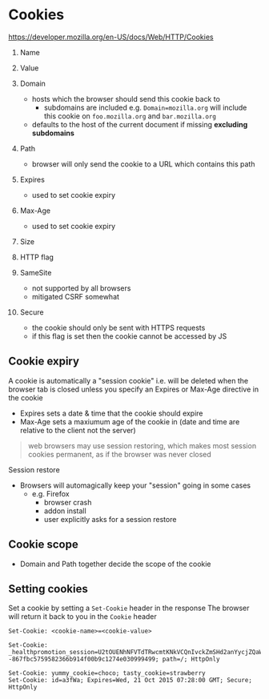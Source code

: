 # Cookies

https://developer.mozilla.org/en-US/docs/Web/HTTP/Cookies

1. Name
2. Value
3. Domain
    - hosts which the browser should send this cookie back to
        - subdomains are included e.g. `Domain=mozilla.org` will include this
          cookie on `foo.mozilla.org` and `bar.mozilla.org`
    - defaults to the host of the current document if missing **excluding
      subdomains**

4. Path
    - browser will only send the cookie to a URL which contains this path
5. Expires
    - used to set cookie expiry
6. Max-Age
    - used to set cookie expiry
7. Size
8. HTTP flag
9. SameSite
    - not supported by all browsers
    - mitigated CSRF somewhat
10. Secure
    - the cookie should only be sent with HTTPS requests
    - if this flag is set then the cookie cannot be accessed by JS

## Cookie expiry

A cookie is automatically a "session cookie" i.e. will be deleted when the
browser tab is closed unless you specify an Expires or Max-Age directive in the
cookie

- Expires sets a date & time that the cookie should expire
- Max-Age sets a maxiumum age of the cookie in (date and time are relative to
  the client not the server)

> web browsers may use session restoring, which makes most session cookies
> permanent, as if the browser was never closed

Session restore

- Browsers will automagically keep your "session" going in some cases
    - e.g. Firefox
        - browser crash
        - addon install
        - user explicitly asks for a session restore

## Cookie scope

- Domain and Path together decide the scope of the cookie

## Setting cookies

Set a cookie by setting a `Set-Cookie` header in the response The browser will
return it back to you in the `Cookie` header

```
Set-Cookie: <cookie-name>=<cookie-value>

Set-Cookie: _healthpromotion_session=U2tOUENhNFVTdTRwcmtKNkVCQnIvckZmSHd2anYycjZQaWtJUnliN3dPcEZmTlY4ZVIwM2tKWU9xdEZlRXdGcVhlc09mRmtNM0w4RGpUaU9sMjM0UVhvY2QvUXh5S3FnQTRYSWJaQnpZamhZRjlYV2RtZFc3RW5HUmpxZEhabXA5aElWKzNXRVl6R1BRUGtuZWN3c3dRPT0tLXNYVnk3b2ljWkJlSkV1a09BY3AxbUE9PQ%3D%3D--867fbc5759582366b914f00b9c1274e030999499; path=/; HttpOnly

Set-Cookie: yummy_cookie=choco; tasty_cookie=strawberry
Set-Cookie: id=a3fWa; Expires=Wed, 21 Oct 2015 07:28:00 GMT; Secure; HttpOnly
```
